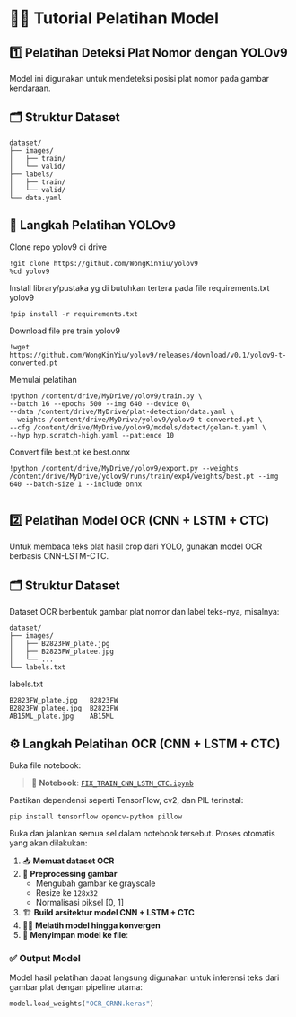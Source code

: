 
# 🏋️‍♂️ Tutorial Pelatihan Model


## 1️⃣ Pelatihan Deteksi Plat Nomor dengan YOLOv9
Model ini digunakan untuk mendeteksi posisi plat nomor pada gambar kendaraan.
## 🗂️ Struktur Dataset

```
dataset/
├── images/
│   ├── train/
│   └── valid/
├── labels/
│   ├── train/
│   └── valid/
└── data.yaml
```
## 🔧 Langkah Pelatihan YOLOv9

Clone repo yolov9 di drive
```
!git clone https://github.com/WongKinYiu/yolov9
%cd yolov9
```
Install library/pustaka yg di butuhkan tertera pada file requirements.txt yolov9
```
!pip install -r requirements.txt
```
Download file pre train yolov9
```
!wget https://github.com/WongKinYiu/yolov9/releases/download/v0.1/yolov9-t-converted.pt
```
Memulai pelatihan
```
!python /content/drive/MyDrive/yolov9/train.py \
--batch 16 --epochs 500 --img 640 --device 0\
--data /content/drive/MyDrive/plat-detection/data.yaml \
--weights /content/drive/MyDrive/yolov9/yolov9-t-converted.pt \
--cfg /content/drive/MyDrive/yolov9/models/detect/gelan-t.yaml \
--hyp hyp.scratch-high.yaml --patience 10
```
Convert file best.pt ke best.onnx
```
!python /content/drive/MyDrive/yolov9/export.py --weights /content/drive/MyDrive/yolov9/runs/train/exp4/weights/best.pt --img 640 --batch-size 1 --include onnx
     
```

## 2️⃣ Pelatihan Model OCR (CNN + LSTM + CTC)

Untuk membaca teks plat hasil crop dari YOLO, gunakan model OCR berbasis CNN-LSTM-CTC.

## 🗂️ Struktur Dataset

Dataset OCR berbentuk gambar plat nomor dan label teks-nya, misalnya:
```
dataset/
├── images/
│   ├── B2823FW_plate.jpg
│   ├── B2823FW_platee.jpg
│   └── ...
└── labels.txt

```
labels.txt
```
B2823FW_plate.jpg	B2823FW
B2823FW_platee.jpg	B2823FW
AB15ML_plate.jpg	AB15ML
```
## ⚙️ Langkah Pelatihan OCR (CNN + LSTM + CTC)

Buka file notebook:
> 📓 **Notebook**: [`FIX_TRAIN_CNN_LSTM_CTC.ipynb`](FIX_TRAIN_CNN_LSTM_CTC.ipynb)

Pastikan dependensi seperti TensorFlow, cv2, dan PIL terinstal:
```
pip install tensorflow opencv-python pillow
```

Buka dan jalankan semua sel dalam notebook tersebut. Proses otomatis yang akan dilakukan:

1. 📥 **Memuat dataset OCR**
2. 🧹 **Preprocessing gambar**
   - Mengubah gambar ke grayscale
   - Resize ke `128x32`
   - Normalisasi piksel [0, 1]
3. 🏗️ **Build arsitektur model CNN + LSTM + CTC**
4. 🏋️‍♀️ **Melatih model hingga konvergen**
5. 💾 **Menyimpan model ke file**:



### ✅ Output Model
Model hasil pelatihan dapat langsung digunakan untuk inferensi teks dari gambar plat dengan pipeline utama:

```python
model.load_weights("OCR_CRNN.keras")
```

